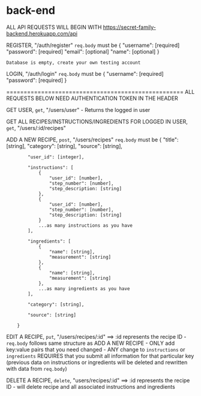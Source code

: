 # back-end

ALL API REQUESTS WILL BEGIN WITH 
        https://secret-family-backend.herokuapp.com/api

REGISTER, "/auth/register"
    `req.body` must be 
        {
            "username": [required]
            "password": [required]
            "email": [optional]
            "name": [optional]
        }

    Database is empty, create your own testing account

LOGIN, "/auth/login"
    `req.body` must be 
        {
            "username": [required]
            "password": [required]
        }

===================================================
ALL REQUESTS BELOW NEED AUTHENTICATION TOKEN IN THE HEADER

GET USER, `get`, "/users/user"
    - Returns the logged in user

GET ALL RECIPES/INSTRUCTIONS/INGREDIENTS FOR LOGGED IN USER, `get`, "/users/:id/recipes"

ADD A NEW RECIPE, `post`, "/users/recipes"
    `req.body` must be 
        {
            "title": [string],
            "category": [string],
            "source": [string],
            
            "user_id": [integer],
            
            "instructions": [
                {
                    "user_id": [number],
                    "step_number": [number],
                    "step_description: [string]
                },
                {
                    "user_id": [number],
                    "step_number": [number],
                    "step_description: [string]
                }
                ...as many instructions as you have
            ],

            "ingredients": [
                {
                    "name": [string],
                    "measurement": [string]
                },
                {
                    "name": [string],
                    "measurement": [string]
                },
                ...as many ingredients as you have
            ],

            "category": [string],

            "source": [string]

        }

EDIT A RECIPE, `put`, "/users/recipes/:id" ==> :id represents the recipe ID
    - `req.body` follows same structure as ADD A NEW RECIPE
    - ONLY add key:value pairs that you need changed
    - ANY change to `instructions` or `ingredients` REQUIRES that you submit all information for that particular key
        (previous data on instructions or ingredients will be deleted and rewritten with data from `req.body`)

DELETE A RECIPE, `delete`, "users/recipes/:id" ==> :id represents the recipe ID
    - will delete recipe and all associated instructions and ingredients